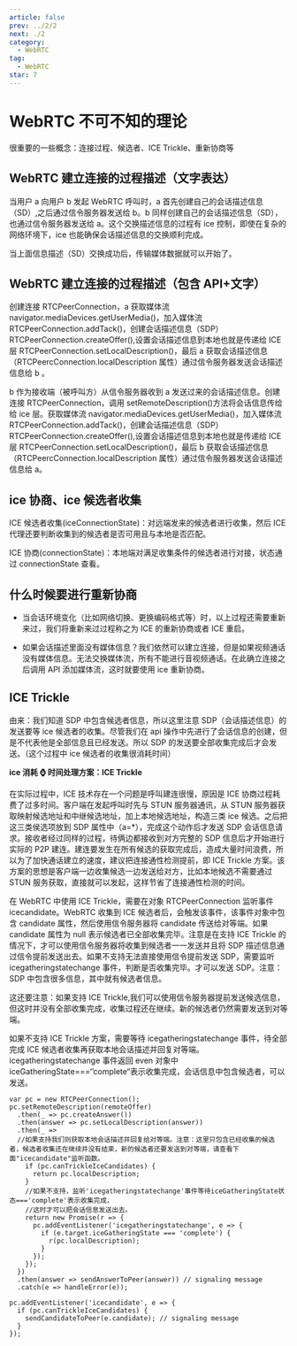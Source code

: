 ```yaml
---
article: false
prev: ../2/2
next: ./2
category:
  - WebRTC
tag:
  - WebRTC
star: 7
---
```


# WebRTC 不可不知的理论

很重要的一些概念：连接过程、候选者、ICE Trickle、重新协商等

<!-- more -->

## WebRTC 建立连接的过程描述（文字表达）

当用户 a 向用户 b 发起 WebRTC 呼叫时，a 首先创建自己的会话描述信息（SD）,之后通过信令服务器发送给 b。b 同样创建自己的会话描述信息（SD），也通过信令服务器发送给 a。这个交换描述信息的过程有 ice 控制，即使在复杂的网络环境下，ice 也能确保会话描述信息的交换顺利完成。

当上面信息描述（SD）交换成功后，传输媒体数据就可以开始了。

## WebRTC 建立连接的过程描述（包含 API+文字）

创建连接 RTCPeerConnection，a 获取媒体流 navigator.mediaDevices.getUserMedia()，加入媒体流 RTCPeerConnection.addTack()，创建会话描述信息（SDP）RTCPeerConnection.createOffer(),设置会话描述信息到本地也就是传递给 ICE 层 RTCPeerConnection.setLocalDescription()，最后 a 获取会话描述信息（RTCPeercConnection.localDescription 属性）通过信令服务器发送会话描述信息给 b 。

b 作为接收端（被呼叫方）从信令服务器收到 a 发送过来的会话描述信息。创建连接 RTCPeerConnection，调用 setRemoteDescription()方法将会话信息传给给 ice 层。获取媒体流 navigator.mediaDevices.getUserMedia()，加入媒体流 RTCPeerConnection.addTack()，创建会话描述信息（SDP）RTCPeerConnection.createOffer(),设置会话描述信息到本地也就是传递给 ICE 层 RTCPeerConnection.setLocalDescription()，最后 b 获取会话描述信息（RTCPeercConnection.localDescription 属性）通过信令服务器发送会话描述信息给 a。

## ice 协商、ice 候选者收集

ICE 候选者收集(iceConnectionState)：对远端发来的候选者进行收集，然后 ICE 代理还要判断收集到的候选者是否可用且与本地是否匹配。

ICE 协商(connectionState)：本地端对满足收集条件的候选者进行对接，状态通过 connectionState 查看。

## 什么时候要进行重新协商

- 当会话环境变化（比如网络切换、更换编码格式等）时，以上过程还需要重新来过，我们将重新来过过程称之为 ICE 的重新协商或者 ICE 重启。

- 如果会话描述里面没有媒体信息？我们依然可以建立连接，但是如果视频通话没有媒体信息。无法交换媒体流，所有不能进行音视频通话。在此确立连接之后调用 API 添加媒体流，这时就要使用 ice 重新协商。

## ICE Trickle

由来：我们知道 SDP 中包含候选者信息，所以这里注意 SDP（会话描述信息）的发送要等 ice 候选者的收集。尽管我们在 api 操作中先进行了会话信息的创建，但是不代表他是全部信息且已经发送。所以 SDP 的发送要全部收集完成后才会发送。（这个过程中 ice 候选者的收集很消耗时间）

**ice 消耗 ⌚ 时间处理方案：ICE Trickle**

在实际过程中，ICE 技术存在一个问题是呼叫建连很慢，原因是 ICE 协商过程耗费了过多时间。客户端在发起呼叫时先与 STUN 服务器通讯，从 STUN 服务器获取映射候选地址和中继候选地址，加上本地候选地址，构造三类 ice 候选。之后把这三类侯选项放到 SDP 属性中（a=\*），完成这个动作后才发送 SDP 会话信息请求。接收者经过同样的过程，待俩边都接收到对方完整的 SDP 信息后才开始进行实际的 P2P 建连。建连要发生在所有候选的获取完成后，造成大量时间浪费，所以为了加快通话建立的速度，建议把连接通性检测提前，即 ICE Trickle 方案。该方案的思想是客户端一边收集候选一边发送给对方，比如本地候选不需要通过 STUN 服务获取，直接就可以发起，这样节省了连接通性检测的时间。

在 WebRTC 中使用 ICE Trickle，需要在对象 RTCPeerConnection 监听事件 icecandidate。WebRTC 收集到 ICE 候选者后，会触发该事件，该事件对象中包含 candidate 属性，然后使用信令服务器将 candidate 传送给对等端。如果 candidate 属性为 null 表示候选者已全部收集完毕。注意是在支持 ICE Trickle 的情况下，才可以使用信令服务器将收集到候选者一一发送并且将 SDP 描述信息通过信令提前发送出去。如果不支持无法直接使用信令提前发送 SDP，需要监听 icegatheringstatechange 事件，判断是否收集完毕。才可以发送 SDP。注意：SDP 中包含很多信息，其中就有候选者信息。

这还要注意：如果支持 ICE Trickle,我们可以使用信令服务器提前发送候选信息，但这时并没有全部收集完成，收集过程还在继续。新的候选者仍然需要发送到对等端。

如果不支持 ICE Trickle 方案，需要等待 icegatheringstatechange 事件，待全部完成 ICE 候选者收集再获取本地会话描述并回复对等端。icegatheringstatechange 事件返回 even 对象中 iceGatheringState===‘’complete“表示收集完成，会话信息中包含候选者，可以发送。

```js:no-line-numbers
var pc = new RTCPeerConnection();
pc.setRemoteDescription(remoteOffer)
  .then(_ => pc.createAnswer())
  .then(answer => pc.setLocalDescription(answer))
  .then(_ =>
  //如果支持我们则获取本地会话描述并回复给对等端。注意：这里只包含已经收集的候选者，候选者收集还在继续并没有结束，新的候选者还要发送到对等端，请查看下面"icecandidate"监听函数。
    if (pc.canTrickleIceCandidates) {
      return pc.localDescription;
    }
    //如果不支持，监听'icegatheringstatechange'事件等待iceGatheringState状态==='complete'表示收集完成，
    //这时才可以把会话信息发送出去。
    return new Promise(r => {
      pc.addEventListener('icegatheringstatechange', e => {
        if (e.target.iceGatheringState === 'complete') {
          r(pc.localDescription);
        }
      });
    });
  })
  .then(answer => sendAnswerToPeer(answer)) // signaling message
  .catch(e => handleError(e));

pc.addEventListener('icecandidate', e => {
  if (pc.canTrickleIceCandidates) {
    sendCandidateToPeer(e.candidate); // signaling message
  }
});
```
